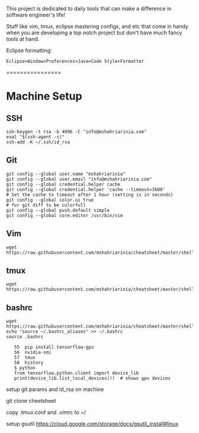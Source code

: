This project is dedicated to daily tools that can make a difference in software engineer's life!

Stuff like vim, tmux, eclipse mastering configs, and etc that come in handy when you are developing a top notch project but don't have much fancy tools at hand.

Eclipse formatting: 
```
Eclipse>Window>Preferences>Java>Code Style>Formatter
```

================

# Machine Setup
## SSH
```
ssh-keygen -t rsa -b 4096 -C "info@mshahriarinia.com"
eval "$(ssh-agent -s)"
ssh-add -K ~/.ssh/id_rsa
```

## Git
```
git config --global user.name "mshahriarinia" 
git config --global user.email "info@mshahriarinia.com" 
git config --global credential.helper cache 
git config --global credential.helper 'cache --timeout=3600'             # Set the cache to timeout after 1 hour (setting is in seconds)
git config --global color.ui true                                                          # for git diff to be colorfull
git config --global push.default simple  
git config --global core.editor /usr/bin/vim
```

## Vim
```
wget https://raw.githubusercontent.com/mshahriarinia/cheatsheet/master/shell/.vimrc
```

## tmux
```
wget https://raw.githubusercontent.com/mshahriarinia/cheatsheet/master/shell/.tmux.conf
```

## bashrc
```
wget https://raw.githubusercontent.com/mshahriarinia/cheatsheet/master/shell/.bashrc_aliases
echo "source ~/.bashrc_aliases" >> ~/.bashrc
source .bashrc
```


```
   55  pip install tensorflow-gpu
   56  nvidia-smi
   57  tmux
   58  history
   $ python
   from tensorflow.python.client import device_lib
   print(device_lib.list_local_devices())  # shows gpu devices
```   

setup git params and id_rsa on machine

git clone cheetsheet 

copy .tmux.conf and .vimrc to ~/

setup gsutil https://cloud.google.com/storage/docs/gsutil_install#linux



